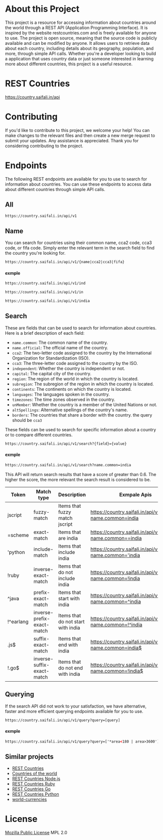 # About this Project
This project is a resource for accessing information about countries around the world through a REST API (Application Programming Interface). It is inspired by the website restcountries.com and is freely available for anyone to use. The project is open source, meaning that the source code is publicly available and can be modified by anyone. It allows users to retrieve data about each country, including details about its geography, population, and more, through simple API calls. Whether you're a developer looking to build a application that uses country data or just someone interested in learning more about different countries, this project is a useful resource.

# REST Countries
https://country.saifali.in/api

# Contributing
If you'd like to contribute to this project, we welcome your help! You can make changes to the relevant files and then create a new merge request to submit your updates. Any assistance is appreciated. Thank you for considering contributing to the project.

# Endpoints
The following REST endpoints are available for you to use to search for information about countries. You can use these endpoints to access data about different countries through simple API calls.

## All
``` html
https://country.saifali.in/api/v1
```

## Name
You can search for countries using their common name, cca2 code, cca3 code, or fifa code. Simply enter the relevant term in the search field to find the country you're looking for.

``` html
https://country.saifali.in/api/v1/{name|cca2|cca3|fifa}
```
#### exmple
``` html
https://country.saifali.in/api/v1/ind
```
``` html
https://country.saifali.in/api/v1/in
```
``` html
https://country.saifali.in/api/v1/india
```

## Search
These are fields that can be used to search for information about countries. Here is a brief description of each field:

- `name.common`: The common name of the country.
- `name.official`: The official name of the country.
- `cca2`: The two-letter code assigned to the country by the International Organization for Standardization (ISO).
- `cca3`: The three-letter code assigned to the country by the ISO.
- `independent`: Whether the country is independent or not.
- `capital`: The capital city of the country.
- `region`: The region of the world in which the country is located.
- `subregion`: The subregion of the region in which the country is located.
- `continents`: The continents on which the country is located.
- `languages`: The languages spoken in the country.
- `timezones`: The time zones observed in the country.
- `unMember`: Whether the country is a member of the United Nations or not.
- `altSpellings`: Alternative spellings of the country's name.
- `borders`: The countries that share a border with the country. the query should be `cca3`

These fields can be used to search for specific information about a country or to compare different countries.

``` html
https://country.saifali.in/api/v1/search?{field}={value}
```

#### exmple
``` html
https://country.saifali.in/api/v1/search?name.common=india
```

This API will return search results that have a score of greater than 0.6. The higher the score, the more relevant the search result is considered to be.


| Token     	| Match type                 	| Description                        	| Exmpale Apis                                                 	|
|-----------	|----------------------------	|------------------------------------	|--------------------------------------------------------------	|
| jscript   	| fuzzy-match                	| Items that fuzzy match jscript     	| https://country.saifali.in/api/v1/search?name.common=india   	|
| =scheme   	| exact-match                	| Items that are india               	| https://country.saifali.in/api/v1/search?name.common==india  	|
| 'python   	| include-match              	| Items that include india           	| https://country.saifali.in/api/v1/search?name.common='india  	|
| !ruby     	| inverse-exact-match        	| Items that do not include india    	| https://country.saifali.in/api/v1/search?name.common=!india  	|
| ^java     	| prefix-exact-match         	| Items that start with india        	| https://country.saifali.in/api/v1/search?name.common=^india  	|
| !^earlang 	| inverse-prefix-exact-match 	| Items that do not start with india 	| https://country.saifali.in/api/v1/search?name.common=!^india 	|
| .js$      	| suffix-exact-match         	| Items that end with india          	| https://country.saifali.in/api/v1/search?name.common=india$  	|
| !.go$     	| inverse-suffix-exact-match 	| Items that do not end with india   	| https://country.saifali.in/api/v1/search?name.common=!india$ 	|




## Querying

If the search API did not work to your satisfaction, we have alternative, faster and more efficient querying endpoints available for you to use.
``` html
https://country.saifali.in/api/v1/query?query=[query]
```

#### exmple
``` html
https://country.saifali.in/api/v1/query?query=['*area<180 | area>3600']
```



## Similar projects
* [REST Countries]
* [Countries of the world]
* [REST Countries Node.js]
* [REST Countries Ruby]
* [REST Countries Go]
* [REST Countries Python]
* [world-currencies]


License
=======
[Mozilla Public License] MPL 2.0


[world-currencies]: https://github.com/wiredmax/world-currencies
[REST Countries Node.js]: https://github.com/aredo/restcountries
[REST Countries Ruby]: https://github.com/davidesantangelo/restcountry
[REST Countries Go]: https://github.com/alediaferia/gocountries
[REST Countries Python]: https://github.com/SteinRobert/python-restcountries
[Countries of the world]: http://countries.petethompson.net
[REST Countries]: https://gitlab.com/amatos/rest-countries
[Mozilla Public License]: https://www.mozilla.org/en-US/MPL/2.0/

